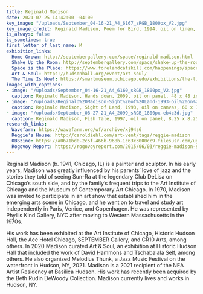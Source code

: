 ```yaml
---
title: Reginald Madison
date: 2021-07-25 14:42:00 -04:00
key_image: "/uploads/September_04-16-21_A4_6167_sRGB_1800px_V2.jpg"
key_image_credit: Reginald Madison, Poem for Bird, 1994, oil on linen, 52 x 72 inches.
is_always: false
is_sometimes: true
first_letter_of_last_name: M
exhibition_links:
  Home Grown: http://septembergallery.com/space/reginald-madison.html
  Shake Up the Room: http://septembergallery.com/space/shake-up-the-room.html
  Space is the Place: https://www.forelandcatskill.com/happenings/space-is-the-place
  Art & Soul: https://hudsonhall.org/event/art-soul/
  The Time Is Now!: https://smartmuseum.uchicago.edu/exhibitions/the-time-is-now-art-worlds-of-chicagos-south-side/
images_with_captions:
- image: "/uploads/September_04-16-21_A4_6160_sRGB_1800px_V2.jpg"
  caption: Reginald Madison, Hands down, 2009, oil on panel, 48 x 48 inches.
- image: "/uploads/Reginald%20Madison-Sight%20of%20Land-1993-oil%20on%20canvas-60%20x%2073%20inches.jpg"
  caption: Reginald Madison, Sight of Land, 1993, oil on canvas, 60 x 73 inches.
- image: "/uploads/September_08-27-21_A4_2099_sRGB_1800px-eb4c3d.jpg"
  caption: Reginald Madison, Fish Tale, 1997, oil on panel, 8.25 x 8.25 inches.
research_links:
  Wavefarm: https://wavefarm.org/wf/archive/xj94s6
  Reggie's House: http://caroldiehl.com/art-vent/tags/reggie-madison
  OBSzine: https://a0b71bd0-2c5f-466b-968b-1c63c3000cc9.filesusr.com/ugd/5930b5_8466314308a14027a5289771ad92e32f.pdf
  Rogovoy Report: https://rogovoyreport.com/2015/06/03/reggie-madison-sun-ra-cr10/
---
```


Reginald Madison (b. 1941, Chicago, IL) is a painter and sculptor. In his early years, Madison was greatly influenced by his parents’ love of jazz and the stories they told of seeing Sun-Ra at the legendary Club DeLisa on Chicago’s south side, and by the family’s frequent trips to the Art Institute of Chicago and the Museum of Contemporary Art Chicago. In 1970, Madison was invited to participate in an art show that established him in the emerging arts scene in Chicago, and he went on to travel and study art independently in Paris, Venice, and Copenhagen. He was represented by Phyllis Kind Gallery, NYC after moving to Western Massachusetts in the 1970s.

His work has been exhibited at the Art Institute of Chicago, Historic Hudson Hall, the Ace Hotel Chicago, SEPTEMBER Gallery, and CR10 Arts, among others. In 2020 Madison curated Art & Soul, an exhibition at Historic Hudson Hall that included the work of David Hammons and Tschabalala Self, among others. He also organized Melodius Thunk, a Jazz Music Festival on the waterfront in Hudson, NY, 2021. Madison is a 2021 recipient of the NEA Artist Residency at Basilica Hudson. His work has recently been acquired by the Beth Rudin DeWoody Collection. Madison currently lives and works in Hudson, NY.